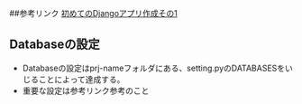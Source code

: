 ##参考リンク
[初めてのDjangoアプリ作成その1](http://www.djangoproject.jp/doc/ja/1.0/intro/tutorial01.html)

## Databaseの設定
* Databaseの設定はprj-nameフォルダにある、setting.pyのDATABASESをいじることによって達成する。
* 重要な設定は参考リンク参考のこと
